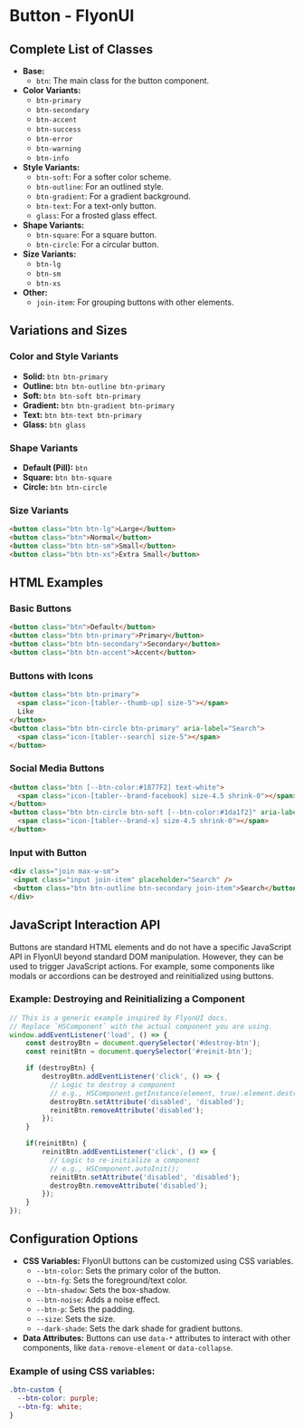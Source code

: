 # Button - FlyonUI

## Complete List of Classes
- **Base:**
  - `btn`: The main class for the button component.
- **Color Variants:**
  - `btn-primary`
  - `btn-secondary`
  - `btn-accent`
  - `btn-success`
  - `btn-error`
  - `btn-warning`
  - `btn-info`
- **Style Variants:**
  - `btn-soft`: For a softer color scheme.
  - `btn-outline`: For an outlined style.
  - `btn-gradient`: For a gradient background.
  - `btn-text`: For a text-only button.
  - `glass`: For a frosted glass effect.
- **Shape Variants:**
  - `btn-square`: For a square button.
  - `btn-circle`: For a circular button.
- **Size Variants:**
  - `btn-lg`
  - `btn-sm`
  - `btn-xs`
- **Other:**
  - `join-item`: For grouping buttons with other elements.

## Variations and Sizes

### Color and Style Variants
- **Solid:** `btn btn-primary`
- **Outline:** `btn btn-outline btn-primary`
- **Soft:** `btn btn-soft btn-primary`
- **Gradient:** `btn btn-gradient btn-primary`
- **Text:** `btn btn-text btn-primary`
- **Glass:** `btn glass`

### Shape Variants
- **Default (Pill):** `btn`
- **Square:** `btn btn-square`
- **Circle:** `btn btn-circle`

### Size Variants
```html
<button class="btn btn-lg">Large</button>
<button class="btn">Normal</button>
<button class="btn btn-sm">Small</button>
<button class="btn btn-xs">Extra Small</button>
```

## HTML Examples
### Basic Buttons
```html
<button class="btn">Default</button>
<button class="btn btn-primary">Primary</button>
<button class="btn btn-secondary">Secondary</button>
<button class="btn btn-accent">Accent</button>
```

### Buttons with Icons
```html
<button class="btn btn-primary">
  <span class="icon-[tabler--thumb-up] size-5"></span>
  Like
</button>
<button class="btn btn-circle btn-primary" aria-label="Search">
  <span class="icon-[tabler--search] size-5"></span>
</button>
```

### Social Media Buttons
```html
<button class="btn [--btn-color:#1877F2] text-white">
  <span class="icon-[tabler--brand-facebook] size-4.5 shrink-0"></span> Facebook
</button>
<button class="btn btn-circle btn-soft [--btn-color:#1da1f2]" aria-label="Twitter">
  <span class="icon-[tabler--brand-x] size-4.5 shrink-0"></span>
</button>
```

### Input with Button
```html
<div class="join max-w-sm">
 <input class="input join-item" placeholder="Search" />
 <button class="btn btn-outline btn-secondary join-item">Search</button>
</div>
```

## JavaScript Interaction API
Buttons are standard HTML elements and do not have a specific JavaScript API in FlyonUI beyond standard DOM manipulation. However, they can be used to trigger JavaScript actions. For example, some components like modals or accordions can be destroyed and reinitialized using buttons.

### Example: Destroying and Reinitializing a Component
```javascript
// This is a generic example inspired by FlyonUI docs.
// Replace `HSComponent` with the actual component you are using.
window.addEventListener('load', () => {
    const destroyBtn = document.querySelector('#destroy-btn');
    const reinitBtn = document.querySelector('#reinit-btn');

    if (destroyBtn) {
        destroyBtn.addEventListener('click', () => {
          // Logic to destroy a component
          // e.g., HSComponent.getInstance(element, true).element.destroy();
          destroyBtn.setAttribute('disabled', 'disabled');
          reinitBtn.removeAttribute('disabled');
        });
    }

    if(reinitBtn) {
        reinitBtn.addEventListener('click', () => {
          // Logic to re-initialize a component
          // e.g., HSComponent.autoInit();
          reinitBtn.setAttribute('disabled', 'disabled');
          destroyBtn.removeAttribute('disabled');
        });
    }
});
```

## Configuration Options
- **CSS Variables:** FlyonUI buttons can be customized using CSS variables.
  - `--btn-color`: Sets the primary color of the button.
  - `--btn-fg`: Sets the foreground/text color.
  - `--btn-shadow`: Sets the box-shadow.
  - `--btn-noise`: Adds a noise effect.
  - `--btn-p`: Sets the padding.
  - `--size`: Sets the size.
  - `--dark-shade`: Sets the dark shade for gradient buttons.
- **Data Attributes:** Buttons can use `data-*` attributes to interact with other components, like `data-remove-element` or `data-collapse`.

### Example of using CSS variables:
```css
.btn-custom {
  --btn-color: purple;
  --btn-fg: white;
}